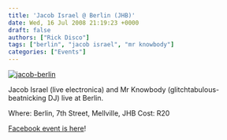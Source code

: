 ```yaml
---
title: 'Jacob Israel @ Berlin (JHB)'
date: Wed, 16 Jul 2008 21:19:23 +0000
draft: false
authors: ["Rick Disco"]
tags: ["berlin", "jacob israel", "mr knowbody"]
categories: ["Events"]
---
```


[![](/wp-content/uploads/2008/07/jacob-berlin.jpg "jacob-berlin")](/wp-content/uploads/2008/07/jacob-berlin.jpg)

Jacob Israel (live electronica) and Mr Knowbody (glitchtabulous-beatnicking DJ) live at Berlin.

Where: Berlin, 7th Street, Mellville, JHB Cost: R20

[Facebook event is here](http://www.facebook.com/event.php?eid=17886709725 "Facebook Event")!